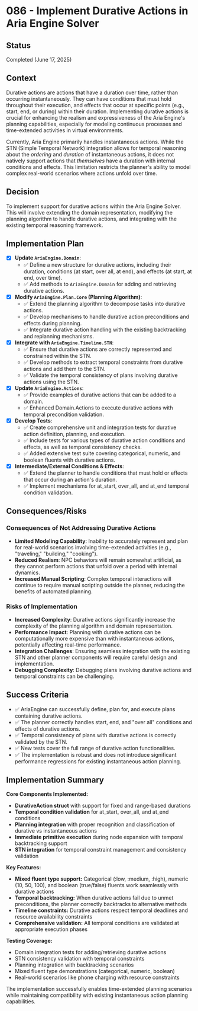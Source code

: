 # 086 - Implement Durative Actions in Aria Engine Solver

<!-- @adr_serial R25W043F2E3 -->

## Status

Completed (June 17, 2025)

## Context

Durative actions are actions that have a duration over time, rather than occurring instantaneously. They can have conditions that must hold throughout their execution, and effects that occur at specific points (e.g., start, end, or during) within their duration. Implementing durative actions is crucial for enhancing the realism and expressiveness of the Aria Engine's planning capabilities, especially for modeling continuous processes and time-extended activities in virtual environments.

Currently, Aria Engine primarily handles instantaneous actions. While the STN (Simple Temporal Network) integration allows for temporal reasoning about the *ordering* and *duration* of instantaneous actions, it does not natively support actions that *themselves* have a duration with internal conditions and effects. This limitation restricts the planner's ability to model complex real-world scenarios where actions unfold over time.

## Decision

To implement support for durative actions within the Aria Engine Solver. This will involve extending the domain representation, modifying the planning algorithm to handle durative actions, and integrating with the existing temporal reasoning framework.

## Implementation Plan

* [x] **Update `AriaEngine.Domain`**:
  * ✅ Define a new structure for durative actions, including their duration, conditions (at start, over all, at end), and effects (at start, at end, over time).
  * ✅ Add methods to `AriaEngine.Domain` for adding and retrieving durative actions.
* [x] **Modify `AriaEngine.Plan.Core` (Planning Algorithm)**:
  * ✅ Extend the planning algorithm to decompose tasks into durative actions.
  * ✅ Develop mechanisms to handle durative action preconditions and effects during planning.
  * ✅ Integrate durative action handling with the existing backtracking and replanning mechanisms.
* [x] **Integrate with `AriaEngine.Timeline.STN`**:
  * ✅ Ensure that durative actions are correctly represented and constrained within the STN.
  * ✅ Develop methods to extract temporal constraints from durative actions and add them to the STN.
  * ✅ Validate the temporal consistency of plans involving durative actions using the STN.
* [x] **Update `AriaEngine.Actions`**:
  * ✅ Provide examples of durative actions that can be added to a domain.
  * ✅ Enhanced Domain.Actions to execute durative actions with temporal precondition validation.
* [x] **Develop Tests**:
  * ✅ Create comprehensive unit and integration tests for durative action definition, planning, and execution.
  * ✅ Include tests for various types of durative action conditions and effects, as well as temporal consistency checks.
  * ✅ Added extensive test suite covering categorical, numeric, and boolean fluents with durative actions.
* [x] **Intermediate/External Conditions & Effects**:
  * ✅ Extend the planner to handle conditions that must hold or effects that occur during an action's duration.
  * ✅ Implement mechanisms for at_start, over_all, and at_end temporal condition validation.

## Consequences/Risks

### Consequences of Not Addressing Durative Actions

* **Limited Modeling Capability**: Inability to accurately represent and plan for real-world scenarios involving time-extended activities (e.g., "traveling," "building," "cooking").
* **Reduced Realism**: NPC behaviors will remain somewhat artificial, as they cannot perform actions that unfold over a period with internal dynamics.
* **Increased Manual Scripting**: Complex temporal interactions will continue to require manual scripting outside the planner, reducing the benefits of automated planning.

### Risks of Implementation

* **Increased Complexity**: Durative actions significantly increase the complexity of the planning algorithm and domain representation.
* **Performance Impact**: Planning with durative actions can be computationally more expensive than with instantaneous actions, potentially affecting real-time performance.
* **Integration Challenges**: Ensuring seamless integration with the existing STN and other planner components will require careful design and implementation.
* **Debugging Complexity**: Debugging plans involving durative actions and temporal constraints can be challenging.

## Success Criteria

* ✅ AriaEngine can successfully define, plan for, and execute plans containing durative actions.
* ✅ The planner correctly handles start, end, and "over all" conditions and effects of durative actions.
* ✅ Temporal consistency of plans with durative actions is correctly validated by the STN.
* ✅ New tests cover the full range of durative action functionalities.
* ✅ The implementation is robust and does not introduce significant performance regressions for existing instantaneous action planning.

## Implementation Summary

**Core Components Implemented:**

* **DurativeAction struct** with support for fixed and range-based durations
* **Temporal condition validation** for at_start, over_all, and at_end conditions
* **Planning integration** with proper recognition and classification of durative vs instantaneous actions
* **Immediate primitive execution** during node expansion with temporal backtracking support
* **STN integration** for temporal constraint management and consistency validation

**Key Features:**

* **Mixed fluent type support:** Categorical (:low, :medium, :high), numeric (10, 50, 100), and boolean (true/false) fluents work seamlessly with durative actions
* **Temporal backtracking:** When durative actions fail due to unmet preconditions, the planner correctly backtracks to alternative methods
* **Timeline constraints:** Durative actions respect temporal deadlines and resource availability constraints
* **Comprehensive validation:** All temporal conditions are validated at appropriate execution phases

**Testing Coverage:**

* Domain integration tests for adding/retrieving durative actions
* STN consistency validation with temporal constraints  
* Planning integration with backtracking scenarios
* Mixed fluent type demonstrations (categorical, numeric, boolean)
* Real-world scenarios like phone charging with resource constraints

The implementation successfully enables time-extended planning scenarios while maintaining compatibility with existing instantaneous action planning capabilities.
